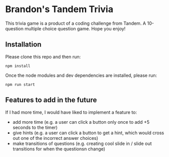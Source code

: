 # Brandon's Tandem Trivia

This trivia game is a product of a coding challenge from Tandem. A 10-question multiple choice question game. Hope you enjoy!

## Installation

Please clone this repo and then run:

`npm install`

Once the node modules and dev dependencies are installed, please run:

`npm run start`

## Features to add in the future

If I had more time, I would have liked to implement a feature to:

- add more time (e.g. a user can click a button only once to add +5 seconds to the timer)
- give hints (e.g. a user can click a button to get a hint, which would cross out one of the incorrect answer choices)
- make transitions of questions (e.g. creating cool slide in / slide out transitions for when the questionsn change) 
